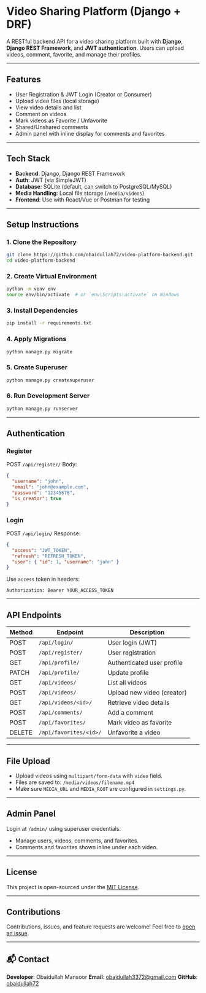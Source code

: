 # Video Sharing Platform (Django + DRF)

A RESTful backend API for a video sharing platform built with **Django**, **Django REST Framework**, and **JWT authentication**. Users can upload videos, comment, favorite, and manage their profiles.

---

## Features

- User Registration & JWT Login (Creator or Consumer)
- Upload video files (local storage)
- View video details and list
- Comment on videos
- Mark videos as Favorite / Unfavorite
- Shared/Unshared comments
- Admin panel with inline display for comments and favorites

---

## Tech Stack

- **Backend**: Django, Django REST Framework
- **Auth**: JWT (via SimpleJWT)
- **Database**: SQLite (default, can switch to PostgreSQL/MySQL)
- **Media Handling**: Local file storage (`/media/videos`)
- **Frontend**: Use with React/Vue or Postman for testing

---

## Setup Instructions

### 1. Clone the Repository

```bash
git clone https://github.com/obaidullah72/video-platform-backend.git
cd video-platform-backend
````

### 2. Create Virtual Environment

```bash
python -m venv env
source env/bin/activate  # or `env\Scripts\activate` on Windows
```

### 3. Install Dependencies

```bash
pip install -r requirements.txt
```

### 4. Apply Migrations

```bash
python manage.py migrate
```

### 5. Create Superuser

```bash
python manage.py createsuperuser
```

### 6. Run Development Server

```bash
python manage.py runserver
```

---

## Authentication

### Register

POST `/api/register/`
Body:

```json
{
  "username": "john",
  "email": "john@example.com",
  "password": "12345678",
  "is_creator": true
}
```

### Login

POST `/api/login/`
Response:

```json
{
  "access": "JWT_TOKEN",
  "refresh": "REFRESH_TOKEN",
  "user": { "id": 1, "username": "john" }
}
```

Use `access` token in headers:

```http
Authorization: Bearer YOUR_ACCESS_TOKEN
```

---

## API Endpoints

| Method | Endpoint               | Description                |
| ------ | ---------------------- | -------------------------- |
| POST   | `/api/login/`          | User login (JWT)           |
| POST   | `/api/register/`       | User registration          |
| GET    | `/api/profile/`        | Authenticated user profile |
| PATCH  | `/api/profile/`        | Update profile             |
| GET    | `/api/videos/`         | List all videos            |
| POST   | `/api/videos/`         | Upload new video (creator) |
| GET    | `/api/videos/<id>/`    | Retrieve video details     |
| POST   | `/api/comments/`       | Add a comment              |
| POST   | `/api/favorites/`      | Mark video as favorite     |
| DELETE | `/api/favorites/<id>/` | Unfavorite a video         |

---

## File Upload

* Upload videos using `multipart/form-data` with `video` field.
* Files are saved to: `/media/videos/filename.mp4`
* Make sure `MEDIA_URL` and `MEDIA_ROOT` are configured in `settings.py`.

---

## Admin Panel

Login at `/admin/` using superuser credentials.

* Manage users, videos, comments, and favorites.
* Comments and favorites shown inline under each video.

---

## License

This project is open-sourced under the [MIT License](LICENSE).

---

## Contributions

Contributions, issues, and feature requests are welcome!
Feel free to [open an issue](https://github.com/obaidullah72/video-platform-backend/issues).

---

## 📬 Contact

**Developer**: Obaidullah Mansoor
**Email**: [obaidullah3372@gmail.com](mailto:obaidullah3372@gmail.com)
**GitHub**: [obaidullah72](https://github.com/obaidullah72)
